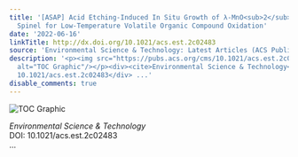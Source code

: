 ```yaml
---
title: '[ASAP] Acid Etching-Induced In Situ Growth of λ‑MnO<sub>2</sub> over CoMn
  Spinel for Low-Temperature Volatile Organic Compound Oxidation'
date: '2022-06-16'
linkTitle: http://dx.doi.org/10.1021/acs.est.2c02483
source: 'Environmental Science & Technology: Latest Articles (ACS Publications)'
description: '<p><img src="https://pubs.acs.org/cms/10.1021/acs.est.2c02483/asset/images/medium/es2c02483_0008.gif"
  alt="TOC Graphic"/></p><div><cite>Environmental Science & Technology</cite></div><div>DOI:
  10.1021/acs.est.2c02483</div> ...'
disable_comments: true
---
```

<p><img src="https://pubs.acs.org/cms/10.1021/acs.est.2c02483/asset/images/medium/es2c02483_0008.gif" alt="TOC Graphic"/></p><div><cite>Environmental Science & Technology</cite></div><div>DOI: 10.1021/acs.est.2c02483</div> ...